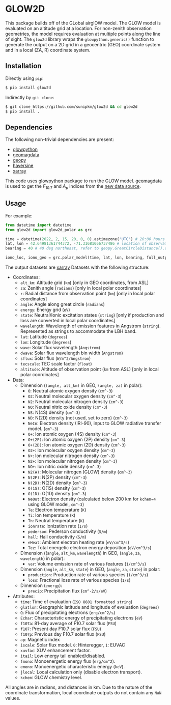 # GLOW2D

This package builds off of the GLobal airglOW model. The GLOW model is evaluated on an altitude grid at a location. For non-zenith observation geometries, the model requires evaluation at multiple points along the line of sight. The `glow2d` library wraps the `glowpython.generic()` function to generate the output on a 2D grid in a geocentric (GEO) coordinate system and in a local (ZA, R) coordinate system.

## Installation
Directly using `pip`:
```sh
$ pip install glow2d
```

Indirectly by `git clone`:
```sh
$ git clone https://github.com/sunipkm/glow2d && cd glow2d
$ pip install .
```

## Dependencies
The following non-trivial dependencies are present:
- [glowpython](https://github.com/sunipkm/glowpython)
- [geomagdata](https://pypi.org/projects/geomagdata)
- [geopy](https://pypi.org/project/geopy/)
- [haversine](https://pypi.org/project/haversine/)
- [xarray](https://pypi.org/project/xarray/)

This code uses [glowpython](https://pypi.org/project/glowpython/) package to run the GLOW model.
[geomagdata](https://pypi.org/project/geomagdata/) is used to get the $F_{10.7}$ and $A_p$ indices from the [new data source](https://www.gfz-potsdam.de/en/kp-index/).

## Usage
For example:

```py
from datetime import datetime
from glow2d import glow2d_polar as grc

time = datetime(2022, 2, 15, 20, 0, 0).astimezone('UTC') # 20:00 hours local in UTC
lat, lon = 42.64981361744372, -71.31681056737486 # location of observation
bearing = 40 # 40 deg northeast, refer to geopy.GreatCircleDistance().destination() for more info.

iono_loc, iono_geo = grc.polar_model(time, lat, lon, bearing, full_output=True) # generate output in local and GEO coordinates
```

The output datasets are [xarray](https://pypi.org/project/xarray/) Datasets with the following structure:
- Coordinates:
    - `alt_km`: Altitude grid (`km`) [only in GEO coordinates, from ASL]
    - `za`: Zenith angle (`radians`) [only in local polar coordinates]
    - `r`: Radial distance from observation point (`km`) [only in local polar coordinates]
    - `angle`: Angle along great circle (`radians`)
    - `energy`: Energy grid (`eV`)
    - `state`: Neutral/Ionic excitation states (`string`) [only if production and loss are converted in local polar coordinates]
    - `wavelength`: Wavelength of emission features in Angstrom (`string`). Represented as strings to accommodate the LBH band.
    - `lat`: Latitude (`degrees`)
    - `lon`: Longitude (`degrees`)
    - `wave`: Solar flux wavelength (`Angstrom`)
    - `dwave`: Solar flux wavelength bin width (`Angstrom`)
    - `sflux`: Solar flux (`W/m^2/Angstrom`)
    - `tecscale`: TEC scale factor (`float`)
    - `altitude`: Altitude of observation point (`km` from ASL) [only in local polar coordinates]
- Data:
    - Dimension (`(angle, alt_km)` in GEO, `(angle, za)` in polar):
        - `O`: Neutral atomic oxygen density (`cm^-3`)
        - `O2`: Neutral molecular oxygen density (`cm^-3`)
        - `N2`: Neutral molecular nitrogen density (`cm^-3`)
        - `NO`: Neutral nitric oxide density (`cm^-3`)
        - `NS`: N(4S) density (`cm^-3`)
        - `ND`: N(2D) density (not used, set to zero) (`cm^-3`)
        - `NeIn`: Electron density (IRI-90), input to GLOW radiative transfer model. (`cm^-3`)
        - `O+`: Ion atomic oxygen (4S) density (`cm^-3`)
        - `O+(2P)`: Ion atomic oxygen (2P) density (`cm^-3`)
        - `O+(2D)`: Ion atomic oxygen (2D) density (`cm^-3`)
        - `O2+`: Ion molecular oxygen density (`cm^-3`)
        - `N+`: Ion molecular nitrogen density (`cm^-3`)
        - `N2+`: Ion molecular nitrogen density (`cm^-3`)
        - `NO+`: Ion nitric oxide density (`cm^-3`)
        - `N2(A)`: Molecular nitrogen (GLOW) density (`cm^-3`)
        - `N(2P)`: N(2P) density (`cm^-3`)
        - `N(2D)`: N(2D) density (`cm^-3`)
        - `O(1S)`: O(1S) density (`cm^-3`)
        - `O(1D)`: O(1D) density (`cm^-3`)
        - `NeOut`: Electron density (calculated below 200 km for `kchem=4` using GLOW model, `cm^-3`) 
        - `Te`: Electron temperature (`K`)
        - `Ti`: Ion temperature (`K`)
        - `Tn`: Neutral temperature (`K`)
        - `ionrate`: Ionization rate (`1/s`)
        - `pederson`: Pederson conductivity (`S/m`)
        - `hall`: Hall conductivity (`S/m`)
        - `eHeat`: Ambient electron heating rate (`eV/cm^3/s`)
        - `Tez`: Total energetic electron energy deposition (`eV/cm^3/s`)
    - Dimension ((`angle`, `alt_km`, `wavelength`) in GEO, (`angle`, `za`, `wavelength`) in polar):
        - `ver`: Volume emission rate of various features (`1/cm^3/s`)
    - Dimension (`angle`, `alt_km`, `state`) in GEO, (`angle`, `za`, `state`) in polar:
        - `production`: Production rate of various species  (`1/cm^3/s`)
        - `loss`: Fractional loss rate of various species (`1/s`)
    - Dimension (`energy`):
        - `precip`: Precipitation flux (`cm^-2/s/eV`)
- Attributes:
    - `time`: Time of evaluation (`ISO 8601 formatted string`)
    - `glatlon`: Geographic latitude and longitude of evaluation (`degrees`)
    - `Q`: Flux of precipitating electrons (`erg/cm^2/s`)
    - `Echar`: Characteristic energy of precipitating electrons (`eV`)
    - `f107a`: 81-day average of F10.7 solar flux (`FSU`)
    - `f107`: Present day F10.7 solar flux (`FSU`)
    - `f107p`: Previous day F10.7 solar flux (`FSU`)
    - `ap`: Magnetic index
    - `iscale`: Solar flux model. `0`: Hinteregger, `1`: EUVAC
    - `xuvfac`: XUV enhancement factor. 
    - `itail`: Low energy tail enabled/disabled.
    - `fmono`: Monoenergetic energy flux (`erg/cm^2`).
    - `emono`: Monoenergetic characteristic energy (`keV`).
    - `jlocal`: Local calculation only (disable electron transport).
    - `kchem`: GLOW chemistry level.

All angles are in radians, and distances in km. Due to the nature of the coordinate transformation, local coordinate outputs do not contain any `NaN` values.